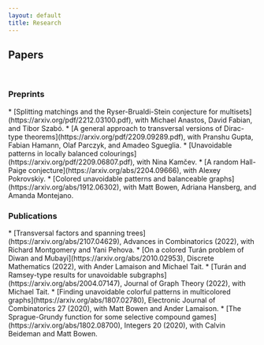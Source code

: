 ```yaml
---
layout: default
title: Research
---
```

<h2>Papers</h2>

<br/>

<h3>Preprints</h3>
* [Splitting matchings and the Ryser-Brualdi-Stein conjecture for multisets](https://arxiv.org/pdf/2212.03100.pdf), with Michael Anastos, David Fabian, and Tibor Szab&#243;.
* [A general approach to transversal versions of Dirac-type theorems](https://arxiv.org/pdf/2209.09289.pdf), with Pranshu Gupta, Fabian Hamann, Olaf Parczyk, and Amadeo Sgueglia.
* [Unavoidable patterns in locally balanced colourings](https://arxiv.org/pdf/2209.06807.pdf), with Nina Kam&#269;ev.
* [A random Hall-Paige conjecture](https://arxiv.org/abs/2204.09666), with Alexey Pokrovskiy.
* [Colored unavoidable patterns and balanceable graphs](https://arxiv.org/abs/1912.06302), with Matt Bowen, Adriana Hansberg, and Amanda Montejano.

<h3>Publications</h3>
* [Transversal factors and spanning trees](https://arxiv.org/abs/2107.04629), Advances in Combinatorics (2022), with Richard Montgomery and Yani Pehova.
* [On a colored Turán problem of Diwan and Mubayi](https://arxiv.org/abs/2010.02953), Discrete Mathematics (2022), with Ander Lamaison and Michael Tait.
* [Turán and Ramsey-type results for unavoidable subgraphs](https://arxiv.org/abs/2004.07147), Journal of Graph Theory (2022), with Michael Tait.
* [Finding unavoidable colorful patterns in multicolored graphs](https://arxiv.org/abs/1807.02780), Electronic Journal of Combinatorics 27 (2020), with Matt Bowen and Ander Lamaison.
* [The Sprague-Grundy function for some selective compound games](https://arxiv.org/abs/1802.08700), Integers 20 (2020), with Calvin Beideman and Matt Bowen.
